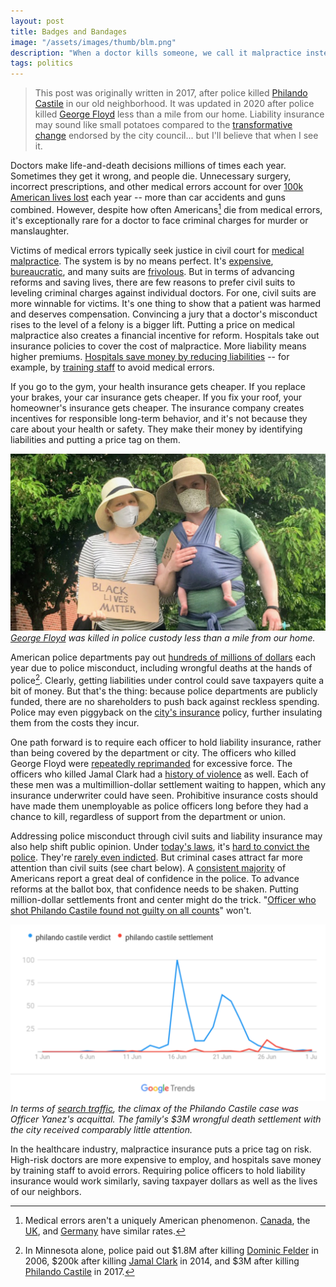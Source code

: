 ```yaml
---
layout: post
title: Badges and Bandages
image: "/assets/images/thumb/blm.png"
description: "When a doctor kills someone, we call it malpractice instead of murder. Might a similar system work for policing?"
tags: politics
---
```


> This post was originally written in 2017, after police killed [Philando Castile](https://en.wikipedia.org/wiki/Shooting_of_Philando_Castile) in our old neighborhood. It was updated in 2020 after police killed [George Floyd](https://en.wikipedia.org/wiki/Death_of_George_Floyd) less than a mile from our home. Liability insurance may sound like small potatoes compared to the [transformative change](https://www.theguardian.com/us-news/2020/jun/08/minneapolis-city-council-police-department-dismantle) endorsed by the city council... but I'll believe that when I see it.

Doctors make life-and-death decisions millions of times each year. Sometimes they get it wrong, and people die. Unnecessary surgery, incorrect prescriptions, and other medical errors account for over [100k American lives lost](http://www.npr.org/sections/health-shots/2013/09/20/224507654/how-many-die-from-medical-mistakes-in-u-s-hospitals) each year -- more than car accidents and guns combined. However, despite how often Americans[^1] die from medical errors, it's exceptionally rare for a doctor to face criminal charges for murder or manslaughter.

[^1]: Medical errors aren't a uniquely American phenomenon. [Canada](http://globalnews.ca/news/3026275/1-in-18-canadian-hospital-patients-experience-harm-from-preventable-errors-study/), the [UK](https://www.theguardian.com/society/2015/jul/14/avoidable-deaths-nhs-hospitals-study), and [Germany](http://www.upi.com/17000-die-in-Germany-from-medical-errors/52721267847072/) have similar rates.

Victims of medical errors typically seek justice in civil court for [medical malpractice](https://en.wikipedia.org/wiki/Medical_malpractice_in_the_United_States). The system is by no means perfect. It's [expensive](http://doctorly.org/cost-vs-reward-of-opening-a-medical-private-practice/), [bureaucratic](http://www.nejm.org/doi/full/10.1056/NEJMsa054479), and many suits are [frivolous](https://www.irmi.com/articles/expert-commentary/medical-malpractice-the-high-cost-of-meritless-claims). But in terms of advancing reforms and saving lives, there are few reasons to prefer civil suits to leveling criminal charges against individual doctors. For one, civil suits are more winnable for victims. It's one thing to show that a patient was harmed and deserves compensation. Convincing a jury that a doctor's misconduct rises to the level of a felony is a bigger lift. Putting a price on medical malpractice also creates a financial incentive for reform. Hospitals take out insurance policies to cover the cost of malpractice. More liability means higher premiums. [Hospitals save money by reducing liabilities](http://m.hartfordbusiness.com/article/20140428/PRINTEDITION/304249935/hospitals-battle-medical-malpractice-costs) -- for example, by [training staff](http://www.philly.com/philly/business/20151122_Medmal_head_here_in_two_lines_of_36_pt.html) to avoid medical errors.

If you go to the gym, your health insurance gets cheaper. If you replace your brakes, your car insurance gets cheaper. If you fix your roof, your homeowner's insurance gets cheaper. The insurance company creates incentives for responsible long-term behavior, and it's not because they care about your health or safety. They make their money by identifying liabilities and putting a price tag on them.

![Noodle's first protest](/assets/images/wide/blm-16x9.png)
*[George Floyd](https://en.wikipedia.org/wiki/Death_of_George_Floyd) was killed in police custody less than a mile from our home.*

American police departments pay out [hundreds of millions of dollars](https://www.wsj.com/articles/cost-of-police-misconduct-cases-soars-in-big-u-s-cities-1437013834) each year due to police misconduct, including wrongful deaths at the hands of police[^2]. Clearly, getting liabilities under control could save taxpayers quite a bit of money. But that's the thing: because police departments are publicly funded, there are no shareholders to push back against reckless spending. Police may even piggyback on the [city's insurance](http://www.savmn.com/DocumentCenter/View/568/6-26-17--Joint-Statement-City-of-St-Anthony-and-Valerie-Castile-as-Trustee-for-Philando-Castile) policy, further insulating them from the costs they incur.

[^2]: In Minnesota alone, police paid out $1.8M after killing [Dominic Felder](https://www.mprnews.org/story/2010/10/25/excessive-force-verdict) in 2006, $200k after killing [Jamal Clark](https://www.mprnews.org/story/2019/08/09/attorneys-for-jamar-clark-family-members-confirm-agreement-on-200000-settlement) in 2014, and $3M after killing [Philando Castile](https://en.wikipedia.org/wiki/Shooting_of_Philando_Castile) in 2017.

One path forward is to require each officer to hold liability insurance, rather than being covered by the department or city. The officers who killed George Floyd were [repeatedly reprimanded](https://www.mprnews.org/story/2015/11/19/the-officers-in-the-jamar-clark-shooting) for excessive force. The officers who killed Jamal Clark had a [history of violence](https://www.mprnews.org/story/2015/11/19/the-officers-in-the-jamar-clark-shooting) as well. Each of these men was a multimillion-dollar settlement waiting to happen, which any insurance underwriter could have seen. Prohibitive insurance costs should have made them unemployable as police officers long before they had a chance to kill, regardless of support from the department or union.

<!-- the cost of insurance could also be shared by superior officers, creating an incentive not to hire high-risk officers. but that's a next-order effect, and explaining might be more of a distractio than it's worth -->

Addressing police misconduct through civil suits and liability insurance may also help shift public opinion. Under [today's laws](https://en.wikipedia.org/wiki/Qualified_immunity), it's [hard to convict the police](https://www.politico.com/news/2020/06/01/minnesota-attorney-general-hard-to-convict-police-293920). They're [rarely even indicted](https://fivethirtyeight.com/datalab/ferguson-michael-brown-indictment-darren-wilson/). But criminal cases attract far more attention than civil suits (see chart below). A [consistent majority](http://www.gallup.com/poll/213869/confidence-police-back-historical-average.aspx) of Americans report a great deal of confidence in the police. To advance reforms at the ballot box, that confidence needs to be shaken. Putting million-dollar settlements front and center might do the trick. "[Officer who shot Philando Castile found not guilty on all counts](http://www.cnn.com/2017/06/16/us/philando-castile-trial-verdict/index.html)" won't.

<!-- this wording still isn't quite right. would like to note that this is the *climactic* headline. the one thing that everyone reads.  -->

![In terms of search traffic, the climax of the Philando Castile case was Officer Yanez's acquittal, not the $3M wrongful death settlement.](/assets/images/wide/malpractice-castile-trends-16x9.png)
*In terms of [search traffic](https://g.co/trends/9eJeo), the climax of the Philando Castile case was Officer Yanez's acquittal. The family's $3M wrongful death settlement with the city received comparably little attention.*

In the healthcare industry, malpractice insurance puts a price tag on risk. High-risk doctors are more expensive to employ, and hospitals save money by training staff to avoid errors. Requiring police officers to hold liability insurance would work similarly, saving taxpayer dollars as well as the lives of our neighbors.

<!--

trainings measurably reduce bad outcomes in medicine
https://www.ncbi.nlm.nih.gov/pubmed/27549442

Doctors and nurses are significantly more trusted than police
https://news.gallup.com/poll/274673/nurses-continue-rate-highest-honesty-ethics.aspx

-->
